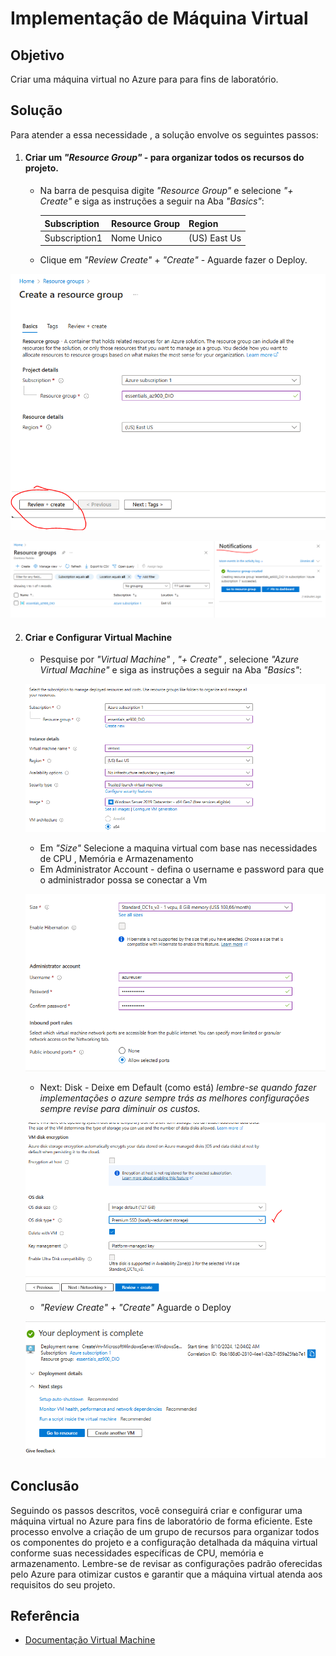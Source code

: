 # Implementação de Máquina Virtual #

## Objetivo 
Criar uma máquina virtual no Azure para para fins de laboratório.

## Solução 
Para atender a essa necessidade , a solução envolve os seguintes passos:

1. #### Criar um *"Resource Group"* - para organizar todos os recursos do projeto.
     - Na barra de pesquisa digite *"Resource Group"* e selecione *"+ Create"* e siga as instruções a seguir na Aba *"Basics"*:
     
        | Subscription | Resource Group | Region |
        |----------|----------|------------------|
        | Subscription1| Nome Unico | (US) East Us|
     - Clique em *"Review Create"* + *"Create"* - Aguarde fazer o Deploy.

![alt text](https://github.com/clouder-km/Challenge-Azure-Dio/blob/main/image/2%20-%20Resource%20Group.PNG)

![alt text](https://github.com/clouder-km/Challenge-Azure-Dio/blob/main/image/2.1%20-%20Notifica%C3%A7%C3%A3o%20Implementado.PNG)

2. #### Criar e Configurar Virtual Machine
      - Pesquise por *"Virtual Machine"* , *"+ Create"* , selecione *"Azure Virtual Machine"* e siga as instruções a seguir na Aba *"Basics"*:
      
     ![alt text](https://github.com/clouder-km/Challenge-Azure-Dio/blob/main/image/2.2%20create%20vm.PNG)
      
     - Em *"Size"* Selecione a maquina virtual com base nas necessidades de CPU , Memória e Armazenamento
     - Em Administrator Account - defina o username e password para que o administrador possa se conectar a Vm

     ![alt text](https://github.com/clouder-km/Challenge-Azure-Dio/blob/main/image/2.3%20create%20vm.PNG)

     - Next: Disk - Deixe em Default (como está) *lembre-se quando fazer implementações o azure sempre trás as melhores configurações sempre revise para diminuir os custos.*

    ![alt text](https://github.com/clouder-km/Challenge-Azure-Dio/blob/main/image/2.4%20create%20vm.PNG)
     - *"Review Create"* + *"Create"* Aguarde o Deploy

     ![alt text](https://github.com/clouder-km/Challenge-Azure-Dio/blob/main/image/2.6%20create%20VM.PNG)

## Conclusão
  Seguindo os passos descritos, você conseguirá criar e configurar uma máquina virtual no Azure para fins de laboratório de forma eficiente. Este processo envolve a criação de um grupo de recursos para organizar todos os componentes do projeto e a configuração detalhada da máquina virtual conforme suas necessidades específicas de CPU, memória e armazenamento. Lembre-se de revisar as configurações padrão oferecidas pelo Azure para otimizar custos e garantir que a máquina virtual atenda aos requisitos do seu projeto.

## Referência

- [Documentação Virtual Machine](https://learn.microsoft.com/pt-br/azure/virtual-machines/)
